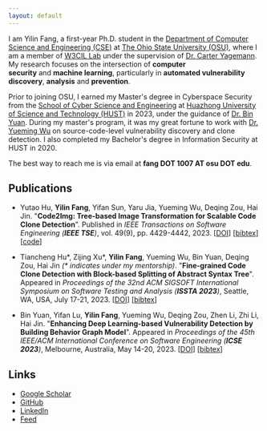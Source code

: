 ```yaml
---
layout: default
---
```


I am Yilin Fang, a first-year Ph.D. student in the [Department of Computer Science and Engineering (CSE)](https://cse.osu.edu/) at [The Ohio State University (OSU)](https://osu.edu/), where I am a member of [W3CIL Lab](https://carteryagemann.com/pages/w3cil-lab.html) under the supervision of [Dr. Carter Yagemann](https://carteryagemann.com/). My research focuses on the intersection of **computer security** and **machine learning**, particularly in **automated vulnerability discovery**, **analysis** and **prevention**.

Prior to joining OSU, I earned my Master's degree in Cyberspace Security from the [School of Cyber Science and Engineering](http://cse.hust.edu.cn/) at [Huazhong University of Science and Technology (HUST)](https://www.hust.edu.cn/) in 2023, under the guidance of [Dr. Bin Yuan](http://faculty.hust.edu.cn/yuanbin12/en/index.htm). During my master's program, it was my great fortune to work with [Dr. Yueming Wu](https://wu-yueming.github.io/) on source-code-level vulnerability discovery and clone detection. I also completed my Bachelor's degree in Information Security at HUST in 2020.

The best way to reach me is via email at **fang DOT 1007 AT osu DOT edu**.

## Publications

* Yutao Hu, **Yilin Fang**, Yifan Sun, Yaru Jia, Yueming Wu, Deqing Zou, Hai Jin. "**Code2Img: Tree-based Image Transformation for Scalable Code Clone Detection**". Published in *IEEE Transactions on Software Engineering (**IEEE TSE**)*, vol. 49(9), pp. 4429-4442, 2023. [[DOI](https://doi.org/10.1109/TSE.2023.3295801)] [[bibtex](assets/papers/2023-TSE-hu2023code2img.txt)] [[code](https://github.com/tao7777/code2img)]

* Tiancheng Hu\*, Zijing Xu\*, **Yilin Fang**, Yueming Wu, Bin Yuan, Deqing Zou, Hai Jin *(\* indicates under my mentorship)*. "**Fine-grained Code Clone Detection with Block-based Splitting of Abstract Syntax Tree**". Appeared in *Proceedings of the 32nd ACM SIGSOFT International Symposium on Software Testing and Analysis (**ISSTA 2023**)*, Seattle, WA, USA, July 17-21, 2023. [[DOI](https://doi.org/10.1145/3597926.3598040)] [[bibtex](assets/papers/2023-ISSTA-hu2023fine.txt)]

* Bin Yuan, Yifan Lu, **Yilin Fang**, Yueming Wu, Deqing Zou, Zhen Li, Zhi Li, Hai Jin. "**Enhancing Deep Learning-based Vulnerability Detection by Building Behavior Graph Model**". Appeared in *Proceedings of the 45th IEEE/ACM International Conference on Software Engineering (**ICSE 2023**)*, Melbourne, Australia, May 14-20, 2023. [[DOI](https://doi.org/10.1109/ICSE48619.2023.00190)] [[bibtex](assets/papers/2023-ICSE-yuan2023enhancing.txt)]

## Links
* [Google Scholar](https://scholar.google.com/citations?user=z1_95MoAAAAJ)
* [GitHub](https://github.com/yilinfang)
* [LinkedIn](https://www.linkedin.com/in/yilin-fang-2ba163202/)
* [Feed](feed.xml)
